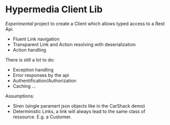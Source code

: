 # Hypermedia Client Lib
_Experimental_ project to create a Client which allows typed access to a Rest Api.
- Fluent Link navigation
- Transparent Link and Action resolving with deserialization
- Action handling

There is still a lot to do:
- Exception handling
- Error responses by the api
- Authentification/Authorization
- Caching
...

Assumptions:
- Siren (single paramert json objects like in the CarShack demo)
- Deterministic Links, a link will always lead to the same class of ressource. E.g. a Customer.